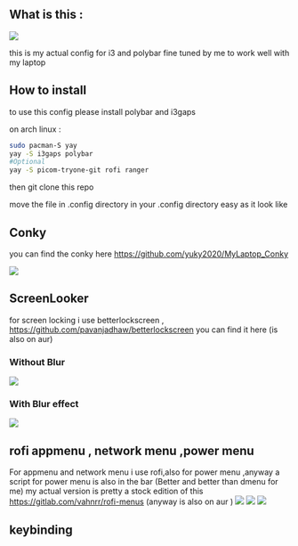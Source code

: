 ## What is this :

![](https://raw.githubusercontent.com/yuky2020/My-i3gaps-config-polybar/main/screen/my%20unixp.png)

this is my actual config for i3 and polybar fine tuned by me to work well with my laptop 

## How to install

to use this config please install polybar and i3gaps

on arch linux :

```bash
sudo pacman-S yay
yay -S i3gaps polybar 
#Optional
yay -S picom-tryone-git rofi ranger 
```

then git clone this repo 

move the file in .config directory in your .config directory easy as it look like 

## Conky 
you can find the conky here 
https://github.com/yuky2020/MyLaptop_Conky

![](https://raw.githubusercontent.com/yuky2020/My-i3gaps-config-polybar/main/screen/see%20conky%20.png)


## ScreenLooker 
for screen locking i use betterlockscreen , 
https://github.com/pavanjadhaw/betterlockscreen you can find it here (is also on aur)

###  Without Blur
![](https://raw.githubusercontent.com/yuky2020/My-i3gaps-config-polybar/main/screen/ScreenLocked%20.png)
### With  Blur effect
![](https://raw.githubusercontent.com/yuky2020/My-i3gaps-config-polybar/main/screen/Screen%20locked%20blurred.png)


## rofi appmenu , network menu ,power menu
For appmenu and network menu i use rofi,also for power menu ,anyway a script for power menu is also in the bar (Better and better than dmenu for me) 
my actual version is pretty a stock edition of this https://gitlab.com/vahnrr/rofi-menus (anyway is also on aur )
![](https://raw.githubusercontent.com/yuky2020/My-i3gaps-config-polybar/main/screen/rofi-appsmenu%20.png)
![](https://raw.githubusercontent.com/yuky2020/My-i3gaps-config-polybar/main/screen/rofi%20network.png)
![](https://raw.githubusercontent.com/yuky2020/My-i3gaps-config-polybar/main/scrren/rofi%20power%20.png)



## keybinding

